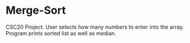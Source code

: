 # Merge-Sort
CSC20 Project. User selects how many numbers to enter into the array. Program prints sorted list as well as median.
